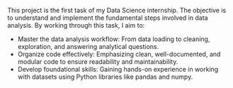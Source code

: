 This project is the first task of my Data Science internship. The objective is to understand and implement the fundamental steps involved in data analysis.
By working through this task, I aim to:

* Master the data analysis workflow: From data loading to cleaning, exploration, and answering analytical questions.
* Organize code effectively: Emphasizing clean, well-documented, and modular code to ensure readability and maintainability.
* Develop foundational skills: Gaining hands-on experience in working with datasets using Python libraries like pandas and numpy.
